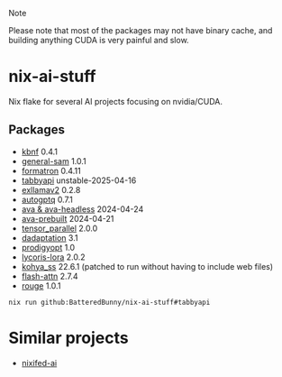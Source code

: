 > [!NOTE]
> Please note that most of the packages may not have binary cache, and building anything CUDA is very painful and slow.

# nix-ai-stuff
Nix flake for several AI projects focusing on nvidia/CUDA.

## Packages
- [kbnf](https://github.com/Dan-Wanna-M/kbnf) 0.4.1
- [general-sam](https://github.com/ModelTC/general-sam-py) 1.0.1
- [formatron](https://github.com/Dan-wanna-M/formatron) 0.4.11
- [tabbyapi](https://github.com/theroyallab/tabbyAPI) unstable-2025-04-16
- [exllamav2](https://github.com/turboderp/exllamav2) 0.2.8
- [autogptq](https://github.com/PanQiWei/AutoGPTQ) 0.7.1
- [ava & ava-headless](https://www.avapls.com/) 2024-04-24
- [ava-prebuilt](https://www.avapls.com/) 2024-04-21
- [tensor_parallel](https://github.com/BlackSamorez/tensor_parallel) 2.0.0
- [dadaptation](https://github.com/facebookresearch/dadaptation) 3.1
- [prodigyopt](https://github.com/konstmish/prodigy) 1.0
- [lycoris-lora](https://github.com/KohakuBlueleaf/LyCORIS) 2.0.2
- [kohya_ss](https://github.com/bmaltais/kohya_ss) 22.6.1 (patched to run without having to include web files)
- [flash-attn](https://github.com/Dao-AILab/flash-attention) 2.7.4
- [rouge](https://github.com/pltrdy/rouge) 1.0.1

```
nix run github:BatteredBunny/nix-ai-stuff#tabbyapi
```

# Similar projects
- [nixifed-ai](https://github.com/nixified-ai/flake)
